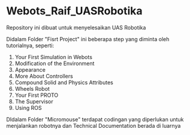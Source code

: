# Webots_Raif_UASRobotika
Repository ini dibuat untuk menyelesaikan UAS Robotika

Didalam Folder "Fisrt Project" ini beberapa step yang diminta oleh tutorialnya, seperti:
1. Your First Simulation in Webots
2. Modification of the Environment
3. Appearance
4. More About Controllers
5. Compound Solid and Physics Attributes
6. Wheels Robot
7. Your First PROTO
8. The Supervisor
9. Using ROS

DIdalam Folder "Micromouse" terdapat codingan yang diperlukan untuk menjalankan robotnya dan Technical Documentation berada di luarnya
